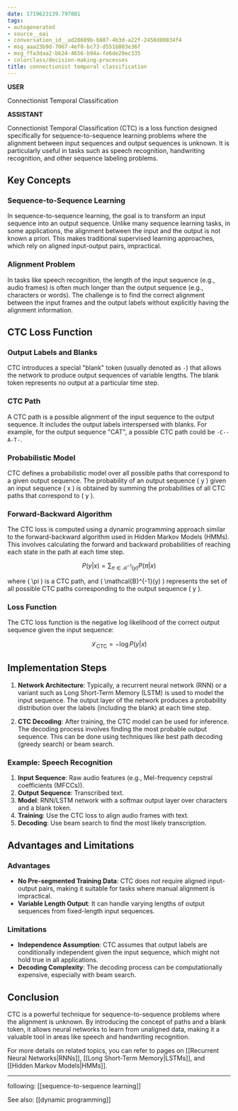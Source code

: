 ```yaml
---
date: 1719623139.797881
tags:
- autogenerated
- source__oai
- conversation_id__ad20689b-b887-4b3d-a22f-2450d80834f4
- msg_aaa23b9d-7067-4ef0-bc73-d551b003e36f
- msg_ffa3daa2-bb24-4656-b94a-fe6de20ec335
- colorclass/decision-making-processes
title: connectionist temporal classification
---
```


**USER**

Connectionist Temporal Classification


**ASSISTANT**

Connectionist Temporal Classification (CTC) is a loss function designed specifically for sequence-to-sequence learning problems where the alignment between input sequences and output sequences is unknown. It is particularly useful in tasks such as speech recognition, handwriting recognition, and other sequence labeling problems.

## Key Concepts

### Sequence-to-Sequence Learning
In sequence-to-sequence learning, the goal is to transform an input sequence into an output sequence. Unlike many sequence learning tasks, in some applications, the alignment between the input and the output is not known a priori. This makes traditional supervised learning approaches, which rely on aligned input-output pairs, impractical.

### Alignment Problem
In tasks like speech recognition, the length of the input sequence (e.g., audio frames) is often much longer than the output sequence (e.g., characters or words). The challenge is to find the correct alignment between the input frames and the output labels without explicitly having the alignment information.

## CTC Loss Function

### Output Labels and Blanks
CTC introduces a special "blank" token (usually denoted as `-`) that allows the network to produce output sequences of variable lengths. The blank token represents no output at a particular time step.

### CTC Path
A CTC path is a possible alignment of the input sequence to the output sequence. It includes the output labels interspersed with blanks. For example, for the output sequence "CAT", a possible CTC path could be `-C--A-T-`.

### Probabilistic Model
CTC defines a probabilistic model over all possible paths that correspond to a given output sequence. The probability of an output sequence \( y \) given an input sequence \( x \) is obtained by summing the probabilities of all CTC paths that correspond to \( y \).

### Forward-Backward Algorithm
The CTC loss is computed using a dynamic programming approach similar to the forward-backward algorithm used in Hidden Markov Models (HMMs). This involves calculating the forward and backward probabilities of reaching each state in the path at each time step.

$$
P(y|x) = \sum_{\pi \in \mathcal{B}^{-1}(y)} P(\pi | x)
$$

where \( \pi \) is a CTC path, and \( \mathcal{B}^{-1}(y) \) represents the set of all possible CTC paths corresponding to the output sequence \( y \).

### Loss Function
The CTC loss function is the negative log likelihood of the correct output sequence given the input sequence:

$$
\mathcal{L}_{\text{CTC}} = -\log P(y|x)
$$

## Implementation Steps

1. **Network Architecture**: Typically, a recurrent neural network (RNN) or a variant such as Long Short-Term Memory (LSTM) is used to model the input sequence. The output layer of the network produces a probability distribution over the labels (including the blank) at each time step.

2. **CTC Decoding**: After training, the CTC model can be used for inference. The decoding process involves finding the most probable output sequence. This can be done using techniques like best path decoding (greedy search) or beam search.

### Example: Speech Recognition

1. **Input Sequence**: Raw audio features (e.g., Mel-frequency cepstral coefficients (MFCCs)).
2. **Output Sequence**: Transcribed text.
3. **Model**: RNN/LSTM network with a softmax output layer over characters and a blank token.
4. **Training**: Use the CTC loss to align audio frames with text.
5. **Decoding**: Use beam search to find the most likely transcription.

## Advantages and Limitations

### Advantages
- **No Pre-segmented Training Data**: CTC does not require aligned input-output pairs, making it suitable for tasks where manual alignment is impractical.
- **Variable Length Output**: It can handle varying lengths of output sequences from fixed-length input sequences.

### Limitations
- **Independence Assumption**: CTC assumes that output labels are conditionally independent given the input sequence, which might not hold true in all applications.
- **Decoding Complexity**: The decoding process can be computationally expensive, especially with beam search.

## Conclusion
CTC is a powerful technique for sequence-to-sequence problems where the alignment is unknown. By introducing the concept of paths and a blank token, it allows neural networks to learn from unaligned data, making it a valuable tool in areas like speech and handwriting recognition.

For more details on related topics, you can refer to pages on [[Recurrent Neural Networks|RNNs]], [[Long Short-Term Memory|LSTMs]], and [[Hidden Markov Models|HMMs]].


---


following: [[sequence-to-sequence learning]]

See also: [[dynamic programming]]